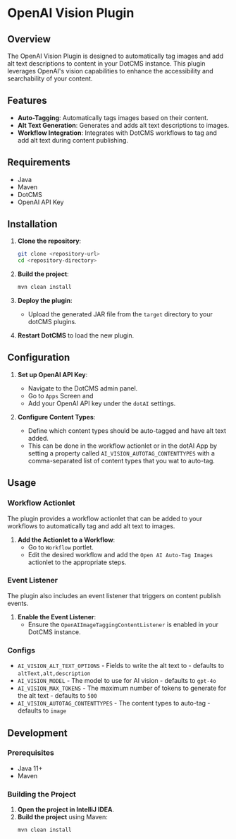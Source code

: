 # OpenAI Vision Plugin

## Overview

The OpenAI Vision Plugin is designed to automatically tag images and add alt text descriptions to content in your DotCMS instance. This plugin leverages OpenAI's vision capabilities to enhance the accessibility and searchability of your content.

## Features

- **Auto-Tagging**: Automatically tags images based on their content.
- **Alt Text Generation**: Generates and adds alt text descriptions to images.
- **Workflow Integration**: Integrates with DotCMS workflows to tag and add alt text during content publishing.

## Requirements

- Java
- Maven
- DotCMS
- OpenAI API Key

## Installation

1. **Clone the repository**:
    ```sh
    git clone <repository-url>
    cd <repository-directory>
    ```

2. **Build the project**:
    ```sh
    mvn clean install
    ```

3. **Deploy the plugin**:
    - Upload the generated JAR file from the `target` directory to your dotCMS plugins.

4. **Restart DotCMS** to load the new plugin.

## Configuration

1. **Set up OpenAI API Key**:
    - Navigate to the DotCMS admin panel.
    - Go to `Apps` Screen and 
    - Add your OpenAI API key under the `dotAI` settings.

2. **Configure Content Types**:
    - Define which content types should be auto-tagged and have alt text added.
    - This can be done in the workflow actionlet or in the dotAI App by setting a  property called `AI_VISION_AUTOTAG_CONTENTTYPES` with a comma-separated list of content types that you wat to auto-tag.

## Usage

### Workflow Actionlet

The plugin provides a workflow actionlet that can be added to your workflows to automatically tag and add alt text to images.

1. **Add the Actionlet to a Workflow**:
    - Go to `Workflow` portlet.
    - Edit the desired workflow and add the `Open AI Auto-Tag Images` actionlet to the appropriate steps.

### Event Listener

The plugin also includes an event listener that triggers on content publish events.

1. **Enable the Event Listener**:
    - Ensure the `OpenAIImageTaggingContentListener` is enabled in your DotCMS instance.



### Configs

- `AI_VISION_ALT_TEXT_OPTIONS` - Fields to write the alt text to - defaults to `altText,alt,description`
- `AI_VISION_MODEL` - The model to use for AI vision - defaults to `gpt-4o`
- `AI_VISION_MAX_TOKENS` - The maximum number of tokens to generate for the alt text - defaults to `500`
- `AI_VISION_AUTOTAG_CONTENTTYPES` - The content types to auto-tag - defaults to `image`


## Development

### Prerequisites

- Java 11+
- Maven

### Building the Project

1. **Open the project in IntelliJ IDEA**.
2. **Build the project** using Maven:
    ```sh
    mvn clean install
    ```
